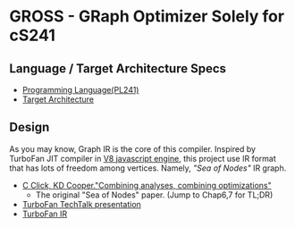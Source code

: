 # GROSS - GRaph Optimizer Solely for cS241

## Language / Target Architecture Specs
 - [Programming Language(PL241)](doc/lang-spec.pdf)
 - [Target Architecture](doc/DLX.pdf)

## Design
As you may know, Graph IR is the core of this compiler. Inspired by TurboFan JIT compiler in [V8 javascript engine](https://v8.dev),
this project use IR format that has lots of freedom among vertices. Namely, _"Sea of Nodes"_ IR graph.
 - [C Click, KD Cooper."Combining analyses, combining optimizations"](https://dl.acm.org/citation.cfm?id=201061)
   - The original "Sea of Nodes" paper. (Jump to Chap6,7 for TL;DR)
 - [TurboFan TechTalk presentation](https://docs.google.com/presentation/d/1sOEF4MlF7LeO7uq-uThJSulJlTh--wgLeaVibsbb3tc/edit#slide=id.g54ccc405e_2102)
 - [TurboFan IR](https://docs.google.com/presentation/d/1Z9iIHojKDrXvZ27gRX51UxHD-bKf1QcPzSijntpMJBM/edit#slide=id.g19134d40cb_0_193)
